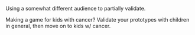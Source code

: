 Using a somewhat different audience to partially validate.

Making a game for kids with cancer? Validate your prototypes with children in general, then move on to kids w/ cancer.
